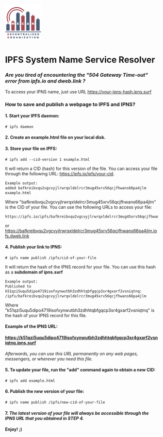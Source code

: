 # <img src="wecando.svg" alt="WeCanDO" height="120px">
# IPFS System Name Service Resolver

### _Are you tired of encountering the "504 Gateway Time-out" error from ipfs.io and dweb.link ?_

To access your IPNS name, just use URL https://your-ipns-hash.ipns.surf

### How to save and publish a webpage to IPFS and IPNS?

#### 1. Start your IPFS daemon:
```
# ipfs daemon
```

#### 2. Create an example.html file on your local disk.

#### 3. Store your file on IPFS:
```
# ipfs add --cid-version 1 example.html
```
It will return a CID (hash) for this version of the file. You can access your file through the following URL: https://ipfs.io/ipfs/your-cid. 
```
Example output:
added bafkreibvqu2vgcvyjlrwrqxldelrcr3mug45xrv56qcjfhwans66pa4jlm example.html
```
Where "bafkreibvqu2vgcvyjlrwrqxldelrcr3mug45xrv56qcjfhwans66pa4jlm" is the CID of your file.
You can use the following URLs to access your file:

    https://ipfs.io/ipfs/bafkreibvqu2vgcvyjlrwrqxldelrcr3mug45xrv56qcjfhwans66pa4jlm
or
https://bafkreibvqu2vgcvyjlrwrqxldelrcr3mug45xrv56qcjfhwans66pa4jlm.ipfs.dweb.link
#### 4. Publish your link to IPNS:
```
# ipfs name publish /ipfs/cid-of-your-file
```
It will return the hash of the IPNS record for your file. You can use this hash as a **subdomain of ipns.surf**
```
Example output:
Published to k51qzi5uqu5dipo4719isofxynwutbh3zdhhtqbfgqcp3sr4gxarf2vsniqtnq: /ipfs/bafkreibvqu2vgcvyjlrwrqxldelrcr3mug45xrv56qcjfhwans66pa4jlm
```
Where "k51qzi5uqu5dipo4719isofxynwutbh3zdhhtqbfgqcp3sr4gxarf2vsniqtnq" is the hash of your IPNS record for this file.
#### Example of the IPNS URL:
#### https://k51qzi5uqu5dipo4719isofxynwutbh3zdhhtqbfgqcp3sr4gxarf2vsniqtnq.ipns.surf
_Afterwards, you can use this URL permanently on any web pages, messengers, or wherever you need this file._

#### 5. To update your file, run the "add" command again to obtain a new CID:
```
# ipfs add example.html
```
#### 6. Publish the new version of your file:
```
# ipfs name publish /ipfs/new-cid-of-your-file
```

#### 7. _The latest version of your file will always be accessible through the IPNS URL that you obtained in STEP 4._

#### Enjoy! ;)
